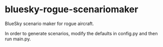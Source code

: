 # bluesky-rogue-scenariomaker
BlueSky scenario maker for rogue aircraft.


In order to generate scenarios, modify the defaults
in config.py and then run main.py.